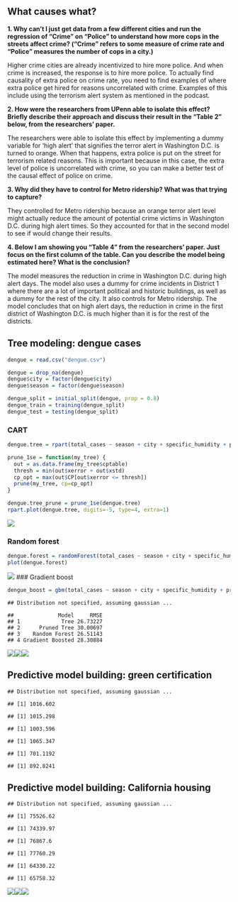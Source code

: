 ## What causes what?

**1. Why can’t I just get data from a few different cities and run the
regression of “Crime” on “Police” to understand how more cops in the
streets affect crime? (“Crime” refers to some measure of crime rate and
“Police” measures the number of cops in a city.)**

Higher crime cities are already incentivized to hire more police. And
when crime is increased, the response is to hire more police. To
actually find causality of extra police on crime rate, you need to find
examples of where extra police get hired for reasons uncorrelated with
crime. Examples of this include using the terrorism alert system as
mentioned in the podcast.

**2. How were the researchers from UPenn able to isolate this effect?
Briefly describe their approach and discuss their result in the “Table
2” below, from the researchers’ paper.**

The researchers were able to isolate this effect by implementing a dummy
variable for ‘high alert’ that signifies the terror alert in Washington
D.C. is turned to orange. When that happens, extra police is put on the
street for terrorism related reasons. This is important because in this
case, the extra level of police is uncorrelated with crime, so you can
make a better test of the causal effect of police on crime.

**3. Why did they have to control for Metro ridership? What was that
trying to capture?**

They controlled for Metro ridership because an orange terror alert level
might actually reduce the amount of potential crime victims in
Washington D.C. during high alert times. So they accounted for that in
the second model to see if would change their results.

**4. Below I am showing you “Table 4” from the researchers’ paper. Just
focus on the first column of the table. Can you describe the model being
estimated here? What is the conclusion?**

The model measures the reduction in crime in Washington D.C. during high
alert days. The model also uses a dummy for crime incidents in District
1 where there are a lot of important political and historic buildings,
as well as a dummy for the rest of the city. It also controls for Metro
ridership. The model concludes that on high alert days, the reduction in
crime in the first district of Washington D.C. is much higher than it is
for the rest of the districts.

## Tree modeling: dengue cases

``` r
dengue = read.csv("dengue.csv")

dengue = drop_na(dengue)
dengue$city = factor(dengue$city)
dengue$season = factor(dengue$season)

dengue_split = initial_split(dengue, prop = 0.8)
dengue_train = training(dengue_split)
dengue_test = testing(dengue_split)
```

### CART

``` r
dengue.tree = rpart(total_cases ~ season + city + specific_humidity + precipitation_amt + tdtr_k + precip_amt_kg_per_m2  + dew_point_temp_k + relative_humidity_percent, data=dengue_train, control = rpart.control(cp = 0.002, minsplit=30))

prune_1se = function(my_tree) {
  out = as.data.frame(my_tree$cptable)
  thresh = min(out$xerror + out$xstd)
  cp_opt = max(out$CP[out$xerror <= thresh])
  prune(my_tree, cp=cp_opt)
}

dengue.tree_prune = prune_1se(dengue.tree)
rpart.plot(dengue.tree, digits=-5, type=4, extra=1)
```

![](ECO395_Exercises_03_files/figure-markdown_github/unnamed-chunk-2-1.png)

### Random forest

``` r
dengue.forest = randomForest(total_cases ~ season + city + specific_humidity + precipitation_amt + tdtr_k + precip_amt_kg_per_m2  + dew_point_temp_k + relative_humidity_percent, data=dengue_train, importance = TRUE)
plot(dengue.forest)
```

![](ECO395_Exercises_03_files/figure-markdown_github/unnamed-chunk-3-1.png)
\#\#\# Gradient boost

``` r
dengue_boost = gbm(total_cases ~ season + city + specific_humidity + precipitation_amt + tdtr_k + precip_amt_kg_per_m2  + dew_point_temp_k + relative_humidity_percent, data=dengue_train, interaction.depth=4, n.trees=500, shrinkage=.05)
```

    ## Distribution not specified, assuming gaussian ...

    ##              Model     RMSE
    ## 1             Tree 26.73227
    ## 2      Pruned Tree 30.00697
    ## 3    Random Forest 26.51143
    ## 4 Gradient Boosted 28.30884

![](ECO395_Exercises_03_files/figure-markdown_github/unnamed-chunk-5-1.png)![](ECO395_Exercises_03_files/figure-markdown_github/unnamed-chunk-5-2.png)![](ECO395_Exercises_03_files/figure-markdown_github/unnamed-chunk-5-3.png)

## Predictive model building: green certification

    ## Distribution not specified, assuming gaussian ...

    ## [1] 1016.602

    ## [1] 1015.298

    ## [1] 1003.596

    ## [1] 1065.347

    ## [1] 701.1192

    ## [1] 892.8241

## Predictive model building: California housing

    ## Distribution not specified, assuming gaussian ...

    ## [1] 75526.62

    ## [1] 74339.97

    ## [1] 76867.6

    ## [1] 77760.29

    ## [1] 64330.22

    ## [1] 65758.32

![](ECO395_Exercises_03_files/figure-markdown_github/unnamed-chunk-7-1.png)![](ECO395_Exercises_03_files/figure-markdown_github/unnamed-chunk-7-2.png)![](ECO395_Exercises_03_files/figure-markdown_github/unnamed-chunk-7-3.png)
